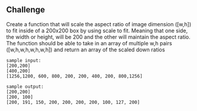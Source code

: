 ## Challenge

Create a function that will scale the aspect ratio of image dimension ([w,h]) to fit inside of a 200x200 box by using scale to fit. Meaning that one side, the width or height, will be 200 and the other will maintain the aspect ratio.
The function should be able to take in an array of multiple w,h pairs ([w,h,w,h,w,h,w,h]) and return an array of the scaled down ratios

```
sample input:  
[200,200]  
[400,200]  
[1256,1200, 600, 800, 200, 200, 400, 200, 800,1256]

sample output:  
[200,200]  
[200, 100]  
[200, 191, 150, 200, 200, 200, 200, 100, 127, 200]  
```